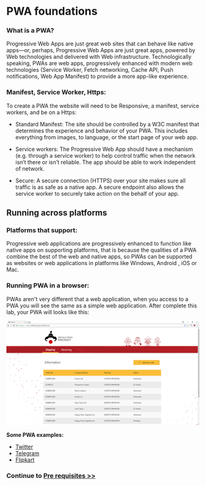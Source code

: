 # PWA foundations

### What is a PWA?
Progressive Web Apps are just great web sites that can behave like native apps—or, perhaps, Progressive Web Apps are just great apps, powered by Web technologies and delivered with Web infrastructure.
Technologically speaking, PWAs are web apps, progressively enhanced with modern web technologies (Service Worker, Fetch networking, Cache API, Push notifications, Web App Manifest) to provide a more app-like experience.

### Manifest, Service Worker, Https:
To create a PWA the website will need to be Responsive, a manifest, service workers, and be on a Https:

   + Standard Manifest:  The site should be controlled by a W3C manifest that determines the experience and behavior of your PWA. This includes everything from images, to language, or the start page of your web app.

   + Service workers: The Progressive Web App should have a mechanism (e.g. through a service worker) to help control traffic when the network isn’t there or isn’t reliable. The app should be able to work independent of network.

   + Secure: A secure connection (HTTPS) over your site makes sure all traffic is as safe as a native app. A secure endpoint also allows the service worker to securely take action on the behalf of your app.
        
## Running across platforms

### Platforms that support:

Progressive web applications are progressively enhanced to function like native apps on supporting platforms, that is because the qualities of a PWA combine the best of the web and native apps, so PWAs can be supported as websites or web applications in platforms like Windows, Android , iOS or Mac.

### Running PWA in a browser:

PWAs aren't very different that a web application, when you access to a PWA you will see the same as a simple web application.
After complete this lab, your PWA will looks like this:

![sd](images/chrome.jpg)

**Some PWA examples:**
+ [Twitter](https://twitter.com/)
+ [Telegram](https://web.telegram.org/#/login)
+ [Flipkart](https://www.flipkart.com/)

### Continue to [Pre requisites >> ](pwa_02_buildWebApp.md)
